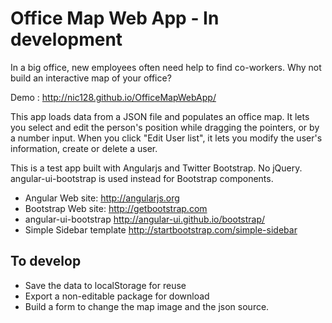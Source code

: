 Office Map Web App - In development
===============

In a big office, new employees often need help to find co-workers. Why not build an interactive map of your office?

Demo : http://nic128.github.io/OfficeMapWebApp/

This app loads data from a JSON file and populates an office map. It lets you select and edit the person's position while dragging the pointers, or by a number input. When you click "Edit User list", it lets you modify the user's information, create or delete a user.

This is a test app built with Angularjs and Twitter Bootstrap. No jQuery. angular-ui-bootstrap is used instead for Bootstrap components. 

* Angular Web site: http://angularjs.org
* Bootstrap Web site: http://getbootstrap.com
* angular-ui-bootstrap http://angular-ui.github.io/bootstrap/
* Simple Sidebar template http://startbootstrap.com/simple-sidebar

To develop
---------
* Save the data to localStorage for reuse
* Export a non-editable package for download
* Build a form to change the map image and the json source.
